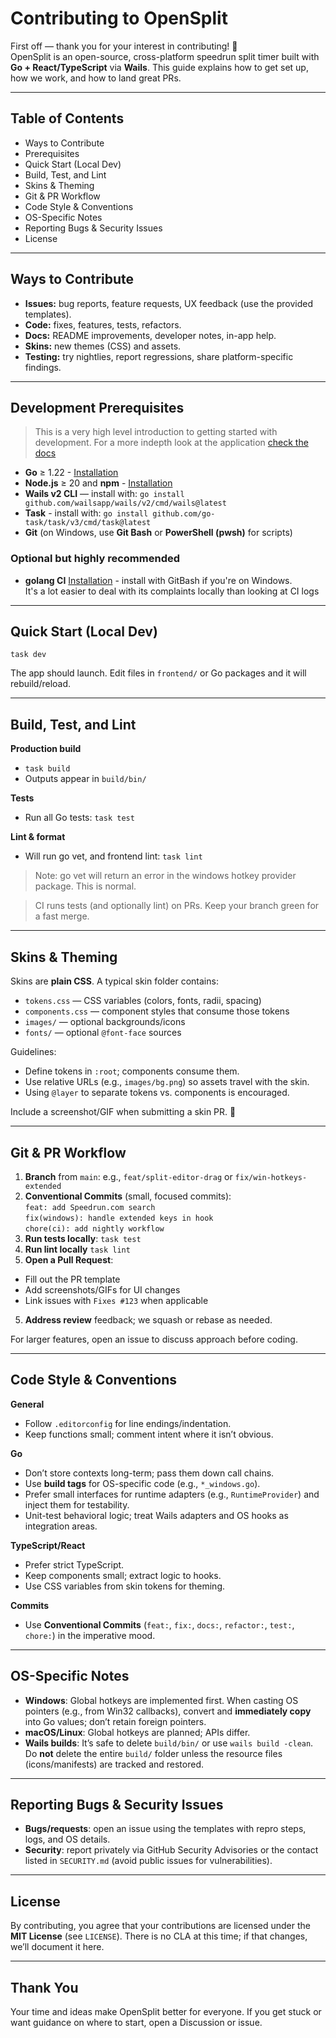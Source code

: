 # Contributing to OpenSplit

First off — thank you for your interest in contributing! 🎉  
OpenSplit is an open-source, cross-platform speedrun split timer built with **Go + React/TypeScript** via **Wails**. This guide explains how to get set up, how we work, and how to land great PRs.

---

## Table of Contents
- Ways to Contribute
- Prerequisites
- Quick Start (Local Dev)
- Build, Test, and Lint
- Skins & Theming
- Git & PR Workflow
- Code Style & Conventions
- OS-Specific Notes
- Reporting Bugs & Security Issues
- License

---

## Ways to Contribute

- **Issues:** bug reports, feature requests, UX feedback (use the provided templates).
- **Code:** fixes, features, tests, refactors.
- **Docs:** README improvements, developer notes, in-app help.
- **Skins:** new themes (CSS) and assets.
- **Testing:** try nightlies, report regressions, share platform-specific findings.

---

## Development Prerequisites

> This is a very high level introduction to getting started with development.  For a more indepth look at the application [check the docs](./docs/getting-started.md)

- **Go** ≥ 1.22 - [Installation](https://go.dev/doc/install)
- **Node.js** ≥ 20 and **npm** - [Installation](https://nodejs.org/en/download)
- **Wails v2 CLI** — install with: `go install github.com/wailsapp/wails/v2/cmd/wails@latest`
- **Task** - install with: `go install github.com/go-task/task/v3/cmd/task@latest`
- **Git** (on Windows, use **Git Bash** or **PowerShell (pwsh)** for scripts)

### Optional but highly recommended

- **golang CI** [Installation](https://golangci-lint.run/docs/welcome/install/) - install with GitBash if you're on Windows.  
It's a lot easier to deal with its complaints locally than looking at CI logs
---


## Quick Start (Local Dev)
`task dev`

The app should launch. Edit files in `frontend/` or Go packages and it will rebuild/reload.

---

## Build, Test, and Lint

**Production build**
- `task build`
- Outputs appear in `build/bin/`

**Tests**
- Run all Go tests: `task test`

**Lint & format**
- Will run go vet, and frontend lint: `task lint`
> Note: go vet will return an error in the windows hotkey provider package. This is normal.

> CI runs tests (and optionally lint) on PRs. Keep your branch green for a fast merge.

---

## Skins & Theming

Skins are **plain CSS**. A typical skin folder contains:
- `tokens.css` — CSS variables (colors, fonts, radii, spacing)
- `components.css` — component styles that consume those tokens
- `images/` — optional backgrounds/icons
- `fonts/` — optional `@font-face` sources

Guidelines:
- Define tokens in `:root`; components consume them.
- Use relative URLs (e.g., `images/bg.png`) so assets travel with the skin.
- Using `@layer` to separate tokens vs. components is encouraged.

Include a screenshot/GIF when submitting a skin PR. 🎨

---

## Git & PR Workflow

1. **Branch** from `main`: e.g., `feat/split-editor-drag` or `fix/win-hotkeys-extended`
2. **Conventional Commits** (small, focused commits):  
   `feat: add Speedrun.com search`  
   `fix(windows): handle extended keys in hook`  
   `chore(ci): add nightly workflow`
3. **Run tests locally**: `task test`
4. **Run lint locally** `task lint`
4. **Open a Pull Request**:
  - Fill out the PR template
  - Add screenshots/GIFs for UI changes
  - Link issues with `Fixes #123` when applicable
5. **Address review** feedback; we squash or rebase as needed.

For larger features, open an issue to discuss approach before coding.

---

## Code Style & Conventions

**General**
- Follow `.editorconfig` for line endings/indentation.
- Keep functions small; comment intent where it isn’t obvious.

**Go**
- Don’t store contexts long-term; pass them down call chains.
- Use **build tags** for OS-specific code (e.g., `*_windows.go`).
- Prefer small interfaces for runtime adapters (e.g., `RuntimeProvider`) and inject them for testability.
- Unit-test behavioral logic; treat Wails adapters and OS hooks as integration areas.

**TypeScript/React**
- Prefer strict TypeScript.
- Keep components small; extract logic to hooks.
- Use CSS variables from skin tokens for theming.

**Commits**
- Use **Conventional Commits** (`feat:`, `fix:`, `docs:`, `refactor:`, `test:`, `chore:`) in the imperative mood.

---

## OS-Specific Notes

- **Windows**: Global hotkeys are implemented first. When casting OS pointers (e.g., from Win32 callbacks), convert and **immediately copy** into Go values; don’t retain foreign pointers.
- **macOS/Linux**: Global hotkeys are planned; APIs differ.
- **Wails builds**: It’s safe to delete `build/bin/` or use `wails build -clean`. Do **not** delete the entire `build/` folder unless the resource files (icons/manifests) are tracked and restored.

---

## Reporting Bugs & Security Issues

- **Bugs/requests**: open an issue using the templates with repro steps, logs, and OS details.
- **Security**: report privately via GitHub Security Advisories or the contact listed in `SECURITY.md` (avoid public issues for vulnerabilities).

---

## License

By contributing, you agree that your contributions are licensed under the **MIT License** (see `LICENSE`). There is no CLA at this time; if that changes, we’ll document it here.

---

## Thank You

Your time and ideas make OpenSplit better for everyone. If you get stuck or want guidance on where to start, open a Discussion or issue.
